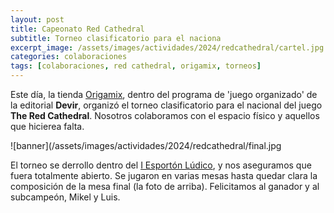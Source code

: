 ```yaml
---
layout: post
title: Capeonato Red Cathedral
subtitle: Torneo clasificatorio para el naciona
excerpt_image: /assets/images/actividades/2024/redcathedral/cartel.jpg
categories: colaboraciones
tags: [colaboraciones, red cathedral, origamix, torneos]
---
```


Este día, la tienda [Origamix](https://www.facebook.com/p/Origamix-100078824403062/), dentro del programa de 'juego organizado' de la editorial <b>Devir</b>, organizó el torneo clasificatorio para el nacional del juego <b>The Red Cathedral</b>. Nosotros colaboramos con el espacio físico y aquellos que hicierea falta.

![banner](/assets/images/actividades/2024/redcathedral/final.jpg

El torneo se derrollo dentro del [I Esportón Lúdico](https://csibadajoz.github.io/actividades/2024/02/18/i-jornadas-esporton-ludico.html), y nos aseguramos que fuera totalmente abierto. Se jugaron en varias mesas hasta quedar clara la composición de la mesa final (la foto de arriba). Felicitamos al ganador y al subcampeón, Mikel y Luis.
